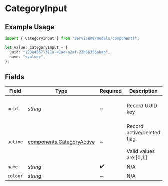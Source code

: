 # CategoryInput

## Example Usage

```typescript
import { CategoryInput } from "servicem8/models/components";

let value: CategoryInput = {
  uuid: "123e4567-311a-41ae-a2af-22b56355abab",
  name: "<value>",
};
```

## Fields

| Field                                                                  | Type                                                                   | Required                                                               | Description                                                            | Example                                                                |
| ---------------------------------------------------------------------- | ---------------------------------------------------------------------- | ---------------------------------------------------------------------- | ---------------------------------------------------------------------- | ---------------------------------------------------------------------- |
| `uuid`                                                                 | *string*                                                               | :heavy_minus_sign:                                                     | Record UUID key                                                        | 123e4567-311a-41ae-a2af-22b56355abab                                   |
| `active`                                                               | [components.CategoryActive](../../models/components/categoryactive.md) | :heavy_minus_sign:                                                     | Record active/deleted flag. <br/><br/>Valid values are [0,1]           |                                                                        |
| `name`                                                                 | *string*                                                               | :heavy_check_mark:                                                     | N/A                                                                    |                                                                        |
| `colour`                                                               | *string*                                                               | :heavy_minus_sign:                                                     | N/A                                                                    |                                                                        |